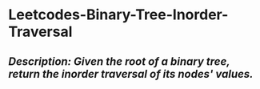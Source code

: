 # Leetcodes-Binary-Tree-Inorder-Traversal
## *Description: Given the root of a binary tree, return the inorder traversal of its nodes' values.*
